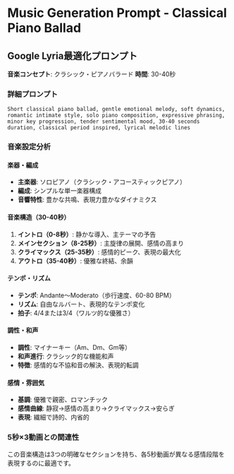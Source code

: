 # Music Generation Prompt - Classical Piano Ballad

## Google Lyria最適化プロンプト

**音楽コンセプト**: クラシック・ピアノバラード
**時間**: 30-40秒

### 詳細プロンプト
```
Short classical piano ballad, gentle emotional melody, soft dynamics, romantic intimate style, solo piano composition, expressive phrasing, minor key progression, tender sentimental mood, 30-40 seconds duration, classical period inspired, lyrical melodic lines
```

### 音楽設定分析

#### 楽器・編成
- **主楽器**: ソロピアノ（クラシック・アコースティックピアノ）
- **編成**: シンプルな単一楽器構成
- **音響特性**: 豊かな共鳴、表現力豊かなダイナミクス

#### 音楽構造（30-40秒）
1. **イントロ（0-8秒）**: 静かな導入、主テーマの予告
2. **メインセクション（8-25秒）**: 主旋律の展開、感情の高まり
3. **クライマックス（25-35秒）**: 感情的ピーク、表現の最大化
4. **アウトロ（35-40秒）**: 優雅な終結、余韻

#### テンポ・リズム
- **テンポ**: Andante～Moderato（歩行速度、60-80 BPM）
- **リズム**: 自由なルバート、表現的なテンポ変化
- **拍子**: 4/4または3/4（ワルツ的な優雅さ）

#### 調性・和声
- **調性**: マイナーキー（Am、Dm、Gm等）
- **和声進行**: クラシック的な機能和声
- **特徴**: 感情的な不協和音の解決、表現的転調

#### 感情・雰囲気
- **基調**: 優雅で親密、ロマンチック
- **感情曲線**: 静寂→感情の高まり→クライマックス→安らぎ
- **表現**: 繊細で詩的、内省的

### 5秒×3動画との関連性
この音楽構造は3つの明確なセクションを持ち、各5秒動画が異なる感情段階を表現するのに最適です。